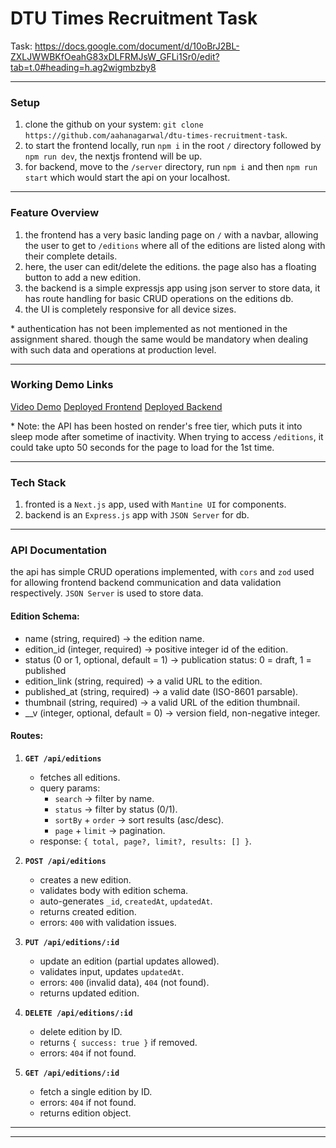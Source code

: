 # DTU Times Recruitment Task

Task: https://docs.google.com/document/d/10oBrJ2BL-ZXLJWWBKfOeahG83xDLFRMJsW_GFLi1Sr0/edit?tab=t.0#heading=h.ag2wigmbzby8

---

### Setup

1. clone the github on your system: `git clone https://github.com/aahanagarwal/dtu-times-recruitment-task`.
2. to start the frontend locally, run `npm i` in the root `/` directory followed by `npm run dev`, the nextjs frontend will be up.
3. for backend, move to the `/server` directory, run `npm i` and then `npm run start` which would start the api on your localhost.

---

### Feature Overview

1. the frontend has a very basic landing page on `/` with a navbar, allowing the user to get to `/editions` where all of the editions are listed along with their complete details.
2. here, the user can edit/delete the editions. the page also has a floating button to add a new edition.
3. the backend is a simple expressjs app using json server to store data, it has route handling for basic CRUD operations on the editions db.
4. the UI is completely responsive for all device sizes.

\* authentication has not been implemented as not mentioned in the assignment shared. though the same would be mandatory when dealing with such data and operations at production level.

---

### Working Demo Links

[Video Demo](https://drive.google.com/file/d/1FLCn-tWStbZhVRT0qfT1hfCWlvNgBzW6/view?usp=sharing)
[Deployed Frontend](https://dtu-times-recruitment-task.vercel.app/)
[Deployed Backend](https://dtu-times-recruitment-task.onrender.com)

\* Note: the API has been hosted on render's free tier, which puts it into sleep mode after sometime of inactivity. When trying to access `/editions`, it could take upto 50 seconds for the page to load for the 1st time.

---

### Tech Stack

1. fronted is a `Next.js` app, used with `Mantine UI` for components.
2. backend is an `Express.js` app with `JSON Server` for db.

---

### API Documentation

the api has simple CRUD operations implemented, with `cors` and `zod` used for allowing frontend backend communication and data validation respectively. `JSON Server` is used to store data.

#### Edition Schema:

- name (string, required) → the edition name.
- edition_id (integer, required) → positive integer id of the edition.
- status (0 or 1, optional, default = 1) → publication status: 0 = draft, 1 = published
- edition_link (string, required) → a valid URL to the edition.
- published_at (string, required) → a valid date (ISO-8601 parsable).
- thumbnail (string, required) → a valid URL of the edition thumbnail.
- \_\_v (integer, optional, default = 0) → version field, non-negative integer.

#### Routes:

1. **`GET /api/editions`**

   - fetches all editions.
   - query params:
     - `search` → filter by name.
     - `status` → filter by status (0/1).
     - `sortBy` + `order` → sort results (asc/desc).
     - `page` + `limit` → pagination.
   - response: `{ total, page?, limit?, results: [] }`.

2. **`POST /api/editions`**

   - creates a new edition.
   - validates body with edition schema.
   - auto-generates `_id`, `createdAt`, `updatedAt`.
   - returns created edition.
   - errors: `400` with validation issues.

3. **`PUT /api/editions/:id`**

   - update an edition (partial updates allowed).
   - validates input, updates `updatedAt`.
   - errors: `400` (invalid data), `404` (not found).
   - returns updated edition.

4. **`DELETE /api/editions/:id`**

   - delete edition by ID.
   - returns `{ success: true }` if removed.
   - errors: `404` if not found.

5. **`GET /api/editions/:id`**
   - fetch a single edition by ID.
   - errors: `404` if not found.
   - returns edition object.

---

---
